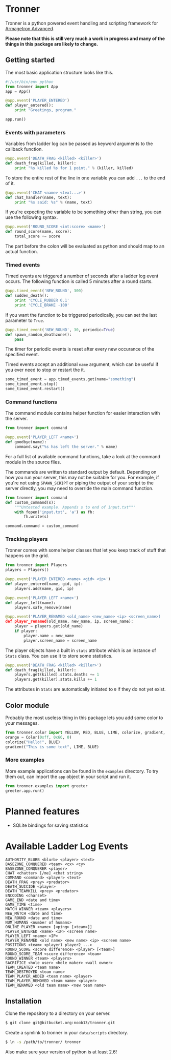 Tronner
=======

Tronner is a python powered event handling and scripting framework for [Armagetron Advanced](http://armagetronad.net). 

**Please note that this is still very much a work in progress and many of the things in this package are likely to change.**

## Getting started

The most basic application structure looks like this.

```python
#!/usr/bin/env python
from tronner import App
app = App()

@app.event('PLAYER_ENTERED')
def player_entered():
    print "Greetings, program."

app.run()
```

### Events with parameters

Variables from ladder log can be passed as keyword arguments to the callback function.

```python
@app.event('DEATH_FRAG <killed> <killer>')
def death_frag(killed, killer):
    print "%s killed %s for 1 point." % (killer, killed)
```

To store the entire rest of the line in one variable you can add `...` to the end of it.

```python
@app.event('CHAT <name> <text...>')
def chat_handler(name, text):
    print "%s said: %s" % (name, text)
```

If you're expecting the variable to be something other than string, you can use the following syntax.

```python
@app.event('ROUND_SCORE <int:score> <name>')
def round_score(name, score):
    total_score += score
```

The part before the colon will be evaluated as python and should map to an actual function.

### Timed events

Timed events are triggered a number of seconds after a ladder log event occurs. The following function is called 5 minutes after a round starts.

```python
@app.timed_event('NEW_ROUND', 300)
def sudden_death():
    print 'CYCLE_RUBBER 0.1'
    print 'CYCLE_BRAKE -100'
```

If you want the function to be triggered periodically, you can set the last parameter to `True`.

```python
@app.timed_event('NEW_ROUND', 30, periodic=True)
def spawn_random_deathzone():
    pass
```

The timer for periodic events is reset after every new occurance of the specified event.

Timed events accept an additional `name` argument, which can be useful if you ever need to stop or restart the it. 

```python
some_timed_event = app.timed_events.get(name="something")
some_timed_event.stop()
some_timed_event.restart()
```

### Command functions

The command module contains helper function for easier interaction with the server.

```python
from tronner import command

@app.event('PLAYER_LEFT <name>')
def goodbye(name):
    command.say("%s has left the server." % name)
```

For a full list of available command functions, take a look at the command module in the source files.

The commands are written to standard output by default. Depending on how you run your server, this may not be suitable for you. For example, if you're not using `SPAWN_SCRIPT` or piping the output of your script to the server directly, you may need to override the main command function.

```python
from tronner import command
def custom_command(s):
    """Untested example. Appends s to end of input.txt"""
    with fopen('input.txt', 'a') as fh:
        fh.write(s) 

command.command = custom_command
```

### Tracking players

Tronner comes with some helper classes that let you keep track of stuff that happens on the grid.

```python
from tronner import Players
players = Players()

@app.event('PLAYER_ENTERED <name> <gid> <ip>')
def player_entered(name, gid, ip):
    players.add(name, gid, ip)

@app.event('PLAYER_LEFT <name>')
def player_left(name):
    players.safe_remove(name)

@app.event('PLAYER_RENAMED <old_name> <new_name> <ip> <screen_name>)
def player_renamed(old_name, new_name, ip, screen_name):
    player = players.get(old_name)
    if player:
        player.name = new_name
        player.screen_name = screen_name
```

The player objects have a built in `stats` attribute which is an instance of `Stats` class. You can use it to store some statistics.

```python
@app.event('DEATH_FRAG <killed> <killer>')
def death_frag(killed, killer):
    players.get(killed).stats.deaths += 1
    players.get(killer).stats.kills += 1
```

The attributes in `Stats` are automatically initiated to `0` if they do not yet exist.

## Color module

Probably the most useless thing in this package lets you add some color to your messages.

```python
from tronner.color import YELLOW, RED, BLUE, LIME, colorize, gradient, Color
orange = Color(0xff, 0x66, 0)
colorize("Hello!", BLUE)
gradient("This is some text", LIME, BLUE)
```

### More examples

More example applications can be found in the `examples` directory. To try them out, can import the `app` object in your script and run it.

```python
from tronner.examples import greeter
greeter.app.run()
```

# Planned features

- SQLite bindings for saving statistics

# Available Ladder Log Events

```
AUTHORITY_BLURB <blurb> <player> <text>
BASEZONE_CONQUERED <team> <cx> <cy>
BASEZONE_CONQUERER <player>
CHAT <chatter> [/me] <chat string>
COMMAND <command> <player> <text>
DEATH_FRAG <prey> <predator>
DEATH_SUICIDE <player>
DEATH_TEAMKILL <prey> <predator>
ENCODING <charset>
GAME_END <date and time>
GAME_TIME <time>
MATCH_WINNER <team> <players>
NEW_MATCH <date and time>
NEW_ROUND <date and time>
NUM_HUMANS <number of humans>
ONLINE_PLAYER <name> [<ping> [<team>]]
PLAYER_ENTERED <name> <IP> <screen name>
PLAYER_LEFT <name> <IP>
PLAYER_RENAMED <old name> <new name> <ip> <screen name>
POSITIONS <team> <player1 player2 ...>
ROUND_SCORE <score difference> <player> [<team>]
ROUND_SCORE_TEAM <score difference> <team>
ROUND_WINNER <team> <players>
SACRIFICE <hole user> <hole maker> <wall owner>
TEAM_CREATED <team name>
TEAM_DESTROYED <team name>
TEAM_PLAYER_ADDED <team name> <player>
TEAM_PLAYER_REMOVED <team name> <player>
TEAM_RENAMED <old team name> <new team name>
```

## Installation

Clone the repository to a directory on your server.

```bash
$ git clone git@bitbucket.org:noob13/tronner.git
```
Create a symlink to tronner in your `data/scripts` directory.

```bash
$ ln -s /path/to/tronner/ tronner
```

Also make sure your version of python is at least 2.6!

